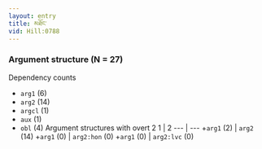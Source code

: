 ```yaml
---
layout: entry
title: མཐོང་
vid: Hill:0788
---
```

### Argument structure (N = 27)
Dependency counts
* `arg1` (6)
* `arg2` (14)
* `argcl` (1)
* `aux` (1)
* `obl` (4)
Argument structures with overt 2
1 | 2
--- | ---
+`arg1` (2) | `arg2` (14)
+`arg1` (0) | `arg2:hon` (0)
+`arg1` (0) | `arg2:lvc` (0)
